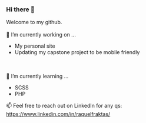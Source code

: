 ### Hi there 👋

Welcome to my github.
<br><br>
🔭 I’m currently working on ...
* My personal site
* Updating my capstone project to be mobile friendly


<br><br>
🌱 I’m currently learning ...
* SCSS
* PHP

📫 Feel free to reach out on LinkedIn for any qs:
https://www.linkedin.com/in/raquelfraktas/ 


<!--
**RaquelFraktas/RaquelFraktas** is a ✨ _special_ ✨ repository because its `README.md` (this file) appears on your GitHub profile.

Here are some ideas to get you started:

- 🔭 I’m currently working on ...
- 🌱 I’m currently learning ...
- 👯 I’m looking to collaborate on ...
- 🤔 I’m looking for help with ...
- 💬 Ask me about ...
- 📫 How to reach me: ...
- 😄 Pronouns: ...
- ⚡ Fun fact: ...
-->
